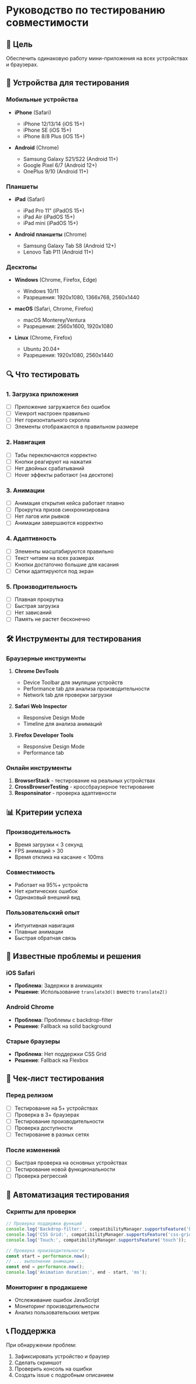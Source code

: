 # Руководство по тестированию совместимости

## 🎯 Цель
Обеспечить одинаковую работу мини-приложения на всех устройствах и браузерах.

## 📱 Устройства для тестирования

### Мобильные устройства
- **iPhone** (Safari)
  - iPhone 12/13/14 (iOS 15+)
  - iPhone SE (iOS 15+)
  - iPhone 8/8 Plus (iOS 15+)

- **Android** (Chrome)
  - Samsung Galaxy S21/S22 (Android 11+)
  - Google Pixel 6/7 (Android 12+)
  - OnePlus 9/10 (Android 11+)

### Планшеты
- **iPad** (Safari)
  - iPad Pro 11" (iPadOS 15+)
  - iPad Air (iPadOS 15+)
  - iPad mini (iPadOS 15+)

- **Android планшеты** (Chrome)
  - Samsung Galaxy Tab S8 (Android 12+)
  - Lenovo Tab P11 (Android 11+)

### Десктопы
- **Windows** (Chrome, Firefox, Edge)
  - Windows 10/11
  - Разрешения: 1920x1080, 1366x768, 2560x1440

- **macOS** (Safari, Chrome, Firefox)
  - macOS Monterey/Ventura
  - Разрешения: 2560x1600, 1920x1080

- **Linux** (Chrome, Firefox)
  - Ubuntu 20.04+
  - Разрешения: 1920x1080, 2560x1440

## 🔍 Что тестировать

### 1. Загрузка приложения
- [ ] Приложение загружается без ошибок
- [ ] Viewport настроен правильно
- [ ] Нет горизонтального скролла
- [ ] Элементы отображаются в правильном размере

### 2. Навигация
- [ ] Табы переключаются корректно
- [ ] Кнопки реагируют на нажатия
- [ ] Нет двойных срабатываний
- [ ] Hover эффекты работают (на десктопе)

### 3. Анимации
- [ ] Анимация открытия кейса работает плавно
- [ ] Прокрутка призов синхронизирована
- [ ] Нет лагов или рывков
- [ ] Анимации завершаются корректно

### 4. Адаптивность
- [ ] Элементы масштабируются правильно
- [ ] Текст читаем на всех размерах
- [ ] Кнопки достаточно большие для касания
- [ ] Сетки адаптируются под экран

### 5. Производительность
- [ ] Плавная прокрутка
- [ ] Быстрая загрузка
- [ ] Нет зависаний
- [ ] Память не растет бесконечно

## 🛠️ Инструменты для тестирования

### Браузерные инструменты
1. **Chrome DevTools**
   - Device Toolbar для эмуляции устройств
   - Performance tab для анализа производительности
   - Network tab для проверки загрузки

2. **Safari Web Inspector**
   - Responsive Design Mode
   - Timeline для анализа анимаций

3. **Firefox Developer Tools**
   - Responsive Design Mode
   - Performance tab

### Онлайн инструменты
1. **BrowserStack** - тестирование на реальных устройствах
2. **CrossBrowserTesting** - кроссбраузерное тестирование
3. **Responsinator** - проверка адаптивности

## 📊 Критерии успеха

### Производительность
- Время загрузки < 3 секунд
- FPS анимаций > 30
- Время отклика на касание < 100ms

### Совместимость
- Работает на 95%+ устройств
- Нет критических ошибок
- Одинаковый внешний вид

### Пользовательский опыт
- Интуитивная навигация
- Плавные анимации
- Быстрая обратная связь

## 🐛 Известные проблемы и решения

### iOS Safari
- **Проблема**: Задержки в анимациях
- **Решение**: Использование `translate3d()` вместо `translateZ()`

### Android Chrome
- **Проблема**: Проблемы с backdrop-filter
- **Решение**: Fallback на solid background

### Старые браузеры
- **Проблема**: Нет поддержки CSS Grid
- **Решение**: Fallback на Flexbox

## 📝 Чек-лист тестирования

### Перед релизом
- [ ] Тестирование на 5+ устройствах
- [ ] Проверка в 3+ браузерах
- [ ] Тестирование производительности
- [ ] Проверка доступности
- [ ] Тестирование в разных сетях

### После изменений
- [ ] Быстрая проверка на основных устройствах
- [ ] Тестирование новой функциональности
- [ ] Проверка регрессий

## 🚀 Автоматизация тестирования

### Скрипты для проверки
```javascript
// Проверка поддержки функций
console.log('Backdrop-filter:', compatibilityManager.supportsFeature('backdrop-filter'));
console.log('CSS Grid:', compatibilityManager.supportsFeature('css-grid'));
console.log('Touch:', compatibilityManager.supportsFeature('touch'));

// Проверка производительности
const start = performance.now();
// ... выполнение анимации ...
const end = performance.now();
console.log('Animation duration:', end - start, 'ms');
```

### Мониторинг в продакшене
- Отслеживание ошибок JavaScript
- Мониторинг производительности
- Анализ пользовательских метрик

## 📞 Поддержка

При обнаружении проблем:
1. Зафиксировать устройство и браузер
2. Сделать скриншот
3. Проверить консоль на ошибки
4. Создать issue с подробным описанием
